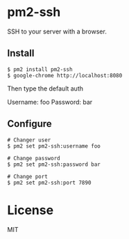 
# pm2-ssh

SSH to your server with a browser.

## Install

```
$ pm2 install pm2-ssh
$ google-chrome http://localhost:8080
```

Then type the default auth

Username: foo
Password: bar

## Configure

```
# Changer user
$ pm2 set pm2-ssh:username foo

# Change password
$ pm2 set pm2-ssh:password bar

# Change port
$ pm2 set pm2-ssh:port 7890
````

# License

MIT

